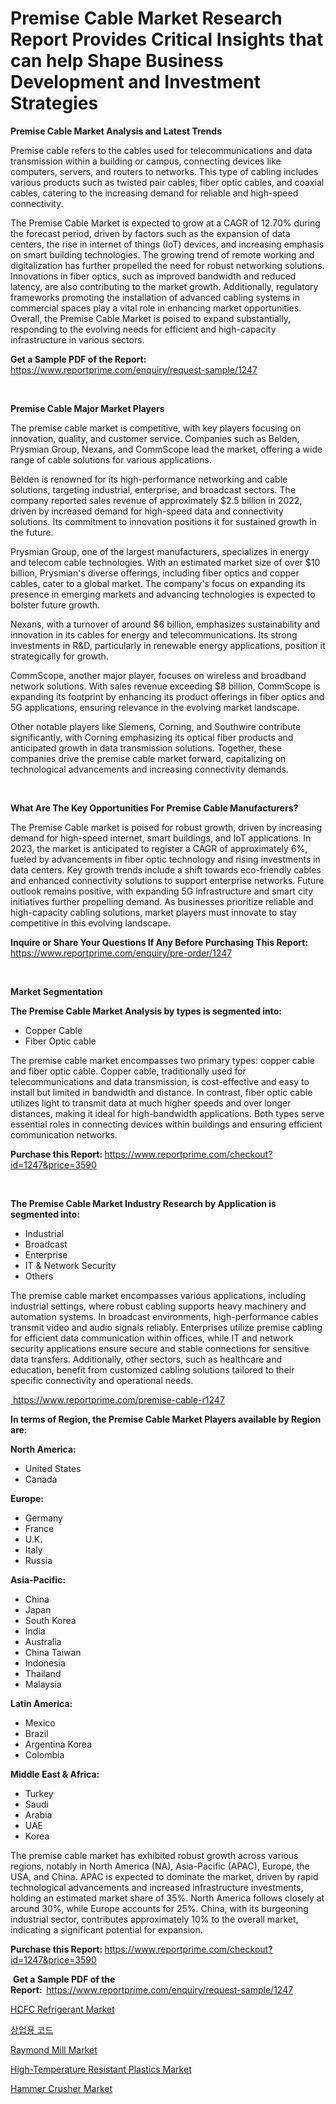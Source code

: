 <p><h1>Premise Cable Market Research Report Provides Critical Insights that can help Shape Business Development and Investment Strategies</h1></p><p><strong>Premise Cable Market Analysis and Latest Trends</strong></p>
<p><p>Premise cable refers to the cables used for telecommunications and data transmission within a building or campus, connecting devices like computers, servers, and routers to networks. This type of cabling includes various products such as twisted pair cables, fiber optic cables, and coaxial cables, catering to the increasing demand for reliable and high-speed connectivity.</p><p>The Premise Cable Market is expected to grow at a CAGR of 12.70% during the forecast period, driven by factors such as the expansion of data centers, the rise in internet of things (IoT) devices, and increasing emphasis on smart building technologies. The growing trend of remote working and digitalization has further propelled the need for robust networking solutions. Innovations in fiber optics, such as improved bandwidth and reduced latency, are also contributing to the market growth. Additionally, regulatory frameworks promoting the installation of advanced cabling systems in commercial spaces play a vital role in enhancing market opportunities. Overall, the Premise Cable Market is poised to expand substantially, responding to the evolving needs for efficient and high-capacity infrastructure in various sectors.</p></p>
<p><strong>Get a Sample PDF of the Report:&nbsp;</strong> <a href="https://www.reportprime.com/enquiry/request-sample/1247">https://www.reportprime.com/enquiry/request-sample/1247</a></p>
<p>&nbsp;</p>
<p><strong>Premise Cable Major Market Players</strong></p>
<p><p>The premise cable market is competitive, with key players focusing on innovation, quality, and customer service. Companies such as Belden, Prysmian Group, Nexans, and CommScope lead the market, offering a wide range of cable solutions for various applications.</p><p>Belden is renowned for its high-performance networking and cable solutions, targeting industrial, enterprise, and broadcast sectors. The company reported sales revenue of approximately $2.5 billion in 2022, driven by increased demand for high-speed data and connectivity solutions. Its commitment to innovation positions it for sustained growth in the future.</p><p>Prysmian Group, one of the largest manufacturers, specializes in energy and telecom cable technologies. With an estimated market size of over $10 billion, Prysmian's diverse offerings, including fiber optics and copper cables, cater to a global market. The company's focus on expanding its presence in emerging markets and advancing technologies is expected to bolster future growth.</p><p>Nexans, with a turnover of around $6 billion, emphasizes sustainability and innovation in its cables for energy and telecommunications. Its strong investments in R&D, particularly in renewable energy applications, position it strategically for growth.</p><p>CommScope, another major player, focuses on wireless and broadband network solutions. With sales revenue exceeding $8 billion, CommScope is expanding its footprint by enhancing its product offerings in fiber optics and 5G applications, ensuring relevance in the evolving market landscape.</p><p>Other notable players like Siemens, Corning, and Southwire contribute significantly, with Corning emphasizing its optical fiber products and anticipated growth in data transmission solutions. Together, these companies drive the premise cable market forward, capitalizing on technological advancements and increasing connectivity demands.</p></p>
<p>&nbsp;</p>
<p><strong>What Are The Key Opportunities For Premise Cable Manufacturers?</strong></p>
<p><p>The Premise Cable market is poised for robust growth, driven by increasing demand for high-speed internet, smart buildings, and IoT applications. In 2023, the market is anticipated to register a CAGR of approximately 6%, fueled by advancements in fiber optic technology and rising investments in data centers. Key growth trends include a shift towards eco-friendly cables and enhanced connectivity solutions to support enterprise networks. Future outlook remains positive, with expanding 5G infrastructure and smart city initiatives further propelling demand. As businesses prioritize reliable and high-capacity cabling solutions, market players must innovate to stay competitive in this evolving landscape.</p></p>
<p><strong>Inquire or Share Your Questions If Any Before Purchasing This Report:</strong> <a href="https://www.reportprime.com/enquiry/pre-order/1247">https://www.reportprime.com/enquiry/pre-order/1247</a></p>
<p>&nbsp;</p>
<p><strong>Market Segmentation</strong></p>
<p><strong>The Premise Cable Market Analysis by types is segmented into:</strong></p>
<p><ul><li>Copper Cable</li><li>Fiber Optic cable</li></ul></p>
<p><p>The premise cable market encompasses two primary types: copper cable and fiber optic cable. Copper cable, traditionally used for telecommunications and data transmission, is cost-effective and easy to install but limited in bandwidth and distance. In contrast, fiber optic cable utilizes light to transmit data at much higher speeds and over longer distances, making it ideal for high-bandwidth applications. Both types serve essential roles in connecting devices within buildings and ensuring efficient communication networks.</p></p>
<p><strong>Purchase this Report:&nbsp;</strong><a href="https://www.reportprime.com/checkout?id=1247&price=3590">https://www.reportprime.com/checkout?id=1247&price=3590</a></p>
<p>&nbsp;</p>
<p><strong>The Premise Cable Market Industry Research by Application is segmented into:</strong></p>
<p><ul><li>Industrial</li><li>Broadcast</li><li>Enterprise</li><li>IT & Network Security</li><li>Others</li></ul></p>
<p><p>The premise cable market encompasses various applications, including industrial settings, where robust cabling supports heavy machinery and automation systems. In broadcast environments, high-performance cables transmit video and audio signals reliably. Enterprises utilize premise cabling for efficient data communication within offices, while IT and network security applications ensure secure and stable connections for sensitive data transfers. Additionally, other sectors, such as healthcare and education, benefit from customized cabling solutions tailored to their specific connectivity and operational needs.</p></p>
<p><a href="https://www.reportprime.com/premise-cable-r1247">&nbsp;https://www.reportprime.com/premise-cable-r1247</a></p>
<p><strong>In terms of Region, the Premise Cable Market Players available by Region are:</strong></p>
<p>
    <p> <strong> North America: </strong>
        <ul>
            <li>United States</li>
            <li>Canada</li>
        </ul>
        </p> 
    <p> <strong> Europe: </strong>
        <ul>
            <li>Germany</li>
            <li>France</li>
            <li>U.K.</li>
            <li>Italy</li>
            <li>Russia</li>
        </ul>
        </p> 
    <p> <strong> Asia-Pacific: </strong>
        <ul>
            <li>China</li>
            <li>Japan</li>
            <li>South Korea</li>
            <li>India</li>
            <li>Australia</li>
            <li>China Taiwan</li>
            <li>Indonesia</li>
            <li>Thailand</li>
            <li>Malaysia</li>
        </ul>
        </p> 
    <p> <strong> Latin America: </strong>
        <ul>
            <li>Mexico</li>
            <li>Brazil</li>
            <li>Argentina Korea</li>
            <li>Colombia</li>
        </ul>
        </p> 
    <p> <strong> Middle East & Africa: </strong>
        <ul>
            <li>Turkey</li>
            <li>Saudi</li>
            <li>Arabia</li>
            <li>UAE</li>
            <li>Korea</li>
        </ul>
    </p>
    </p>
<p><p>The premise cable market has exhibited robust growth across various regions, notably in North America (NA), Asia-Pacific (APAC), Europe, the USA, and China. APAC is expected to dominate the market, driven by rapid technological advancements and increased infrastructure investments, holding an estimated market share of 35%. North America follows closely at around 30%, while Europe accounts for 25%. China, with its burgeoning industrial sector, contributes approximately 10% to the overall market, indicating a significant potential for expansion.</p></p>
<p><strong>Purchase this Report: </strong><a href="https://www.reportprime.com/checkout?id=1247&price=3590">https://www.reportprime.com/checkout?id=1247&price=3590</a></p>
<p>&nbsp;<strong>Get a Sample PDF of the Report:&nbsp;&nbsp;</strong><a href="https://www.reportprime.com/enquiry/request-sample/1247">https://www.reportprime.com/enquiry/request-sample/1247</a></p>
<p><strong></strong></p>
<p><p><a href="https://www.linkedin.com/pulse/strategic-market-insights-global-hcfc-refrigerant-2024-2031-aqv2f?trackingId=foKm8hPFSuqjxGMmVvuZjg%3D%3D">HCFC Refrigerant Market</a></p><p><a href="https://medium.com/@adsogvwv75/%EC%83%81%EC%97%85-%EA%B7%9C%EC%A0%9C-%EC%82%B0%EC%97%85%EC%97%90-%EB%8C%80%ED%95%9C-%ED%86%B5%EC%B0%B0-2031%EB%85%84%EA%B9%8C%EC%A7%80%EC%9D%98-%EC%8B%9C%EC%9E%A5-%EA%B8%88%EC%9C%B5-%EC%83%81%ED%83%9C-%EC%8B%9C%EC%9E%A5-%EA%B7%9C%EB%AA%A8-%EB%B0%8F-%EC%88%98%EC%9D%B5-%EB%B6%84%EC%84%9D-a04f4666f4af">상업용 코드</a></p><p><a href="https://medium.com/@lynnullrich2023/pioneering-growth-analyzing-global-raymond-mill-market-dynamics-2024-2031-bda097957239">Raymond Mill Market</a></p><p><a href="https://issuu.com/reportprime-2/docs/high-temperature-resistant-plastics_fe12945d6a78b9">High-Temperature Resistant Plastics Market</a></p><p><a href="https://medium.com/@lynnullrich2023/how-regional-and-global-trends-are-shaping-the-hammer-crusher-market-for-the-year-2024-2031-79c5abeead87">Hammer Crusher Market</a></p></p>